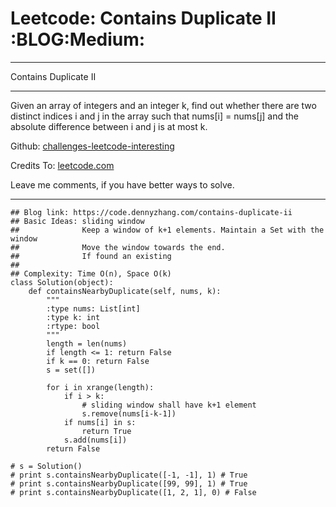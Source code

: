 # Leetcode: Contains Duplicate II     :BLOG:Medium:


---

Contains Duplicate II  

---

Given an array of integers and an integer k, find out whether there are two distinct indices i and j in the array such that nums[i] = nums[j] and the absolute difference between i and j is at most k.  

Github: [challenges-leetcode-interesting](https://github.com/DennyZhang/challenges-leetcode-interesting/tree/master/contains-duplicate-ii)  

Credits To: [leetcode.com](https://leetcode.com/problems/contains-duplicate-ii/description/)  

Leave me comments, if you have better ways to solve.  

---

    ## Blog link: https://code.dennyzhang.com/contains-duplicate-ii
    ## Basic Ideas: sliding window
    ##              Keep a window of k+1 elements. Maintain a Set with the window
    ##              Move the window towards the end.
    ##              If found an existing
    ##
    ## Complexity: Time O(n), Space O(k)
    class Solution(object):
        def containsNearbyDuplicate(self, nums, k):
            """
            :type nums: List[int]
            :type k: int
            :rtype: bool
            """
            length = len(nums)
            if length <= 1: return False
            if k == 0: return False
            s = set([])
    
            for i in xrange(length):
                if i > k:
                    # sliding window shall have k+1 element
                    s.remove(nums[i-k-1])
                if nums[i] in s:
                    return True
                s.add(nums[i])
            return False
    
    # s = Solution()
    # print s.containsNearbyDuplicate([-1, -1], 1) # True
    # print s.containsNearbyDuplicate([99, 99], 1) # True
    # print s.containsNearbyDuplicate([1, 2, 1], 0) # False